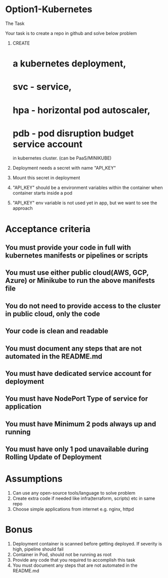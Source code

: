 # Option1-Kubernetes
The Task

Your task is to create a repo in github and solve below problem

1. CREATE 
   
   # a kubernetes deployment, 
   # svc - service, 
   # hpa - horizontal pod autoscaler, 
   # pdb - pod disruption budget service account 
   
   in kubernetes cluster. (can be PaaS/MINIKUBE)
   
2. Deployment needs a secret with name "API_KEY"
3. Mount this secret in deployment
4. "API_KEY" should be a environment variables within the container when container starts inside a pod
5. "API_KEY" env variable is not used yet in app, but we want to see the approach

# Acceptance criteria

## You must provide your code in full with kubernetes manifests or pipelines or scripts

## You must use either public cloud(AWS, GCP, Azure) or Minikube to run the above manifests file

## You do not need to provide access to the cluster in public cloud, only the code

## Your code is clean and readable

## You must document any steps that are not automated in the README.md

## You must have dedicated service account for deployment

## You must have NodePort Type of service for application

## You must have Minimum 2 pods always up and running

## You must have only 1 pod unavailable during Rolling Update of Deployment

# Assumptions

1. Can use any open-source tools/language to solve problem
2. Create extra code if needed like infra(terraform, scripts) etc in same repo
3. Choose simple applications from internet e.g. nginx, httpd

# Bonus

1. Deployment container is scanned before getting deployed. If severity is high, pipeline should fail
2. Container in Pod, should not be running as root
3. Provide any code that you required to accomplish this task
4. You must document any steps that are not automated in the README.md

